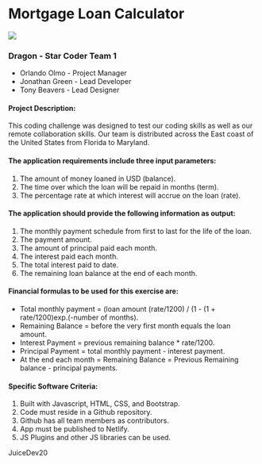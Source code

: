 # Mortgage Loan Calculator
![](//Images/CoderTeamReadme1.png)

### Dragon - Star Coder Team 1 
* Orlando Olmo - Project Manager
* Jonathan Green - Lead Developer                       
* Tony Beavers - Lead Designer

#### Project Description:
This coding challenge was designed to test our coding skills as well as our remote collaboration skills. Our team is distributed across the East coast of the United States from Florida to Maryland.

#### The application requirements include three input parameters: 
1. The amount of money loaned in USD (balance). 
2. The time over which the loan will be repaid in months (term).
3. The percentage rate at which interest will accrue on the loan (rate).


#### The application should provide the following information as output: 
1. The monthly payment schedule from first to last for the life of the loan. 
2. The payment amount. 
3. The amount of principal paid each month. 
4. The interest paid each month. 
5. The total interest paid to date. 
6. The remaining loan balance at the end of each month.


#### Financial formulas to be used for this exercise are:
* Total monthly payment = (loan amount (rate/1200) / (1 - (1 + rate/1200)exp.(-number of months). 
* Remaining Balance = before the very first month equals the loan amount. 
* Interest Payment = previous remaining balance * rate/1200. 
* Principal Payment = total monthly payment - interest payment. 
* At the end each month = Remaining Balance = Previous Remaining balance - principal payments.


#### Specific Software Criteria: 
1. Built with Javascript, HTML, CSS, and Bootstrap. 
2. Code must reside in a Github repository. 
3. Github has all team members as contributors. 
4. App must be published to Netlify. 
5. JS Plugins and other JS libraries can be used.


JuiceDev20